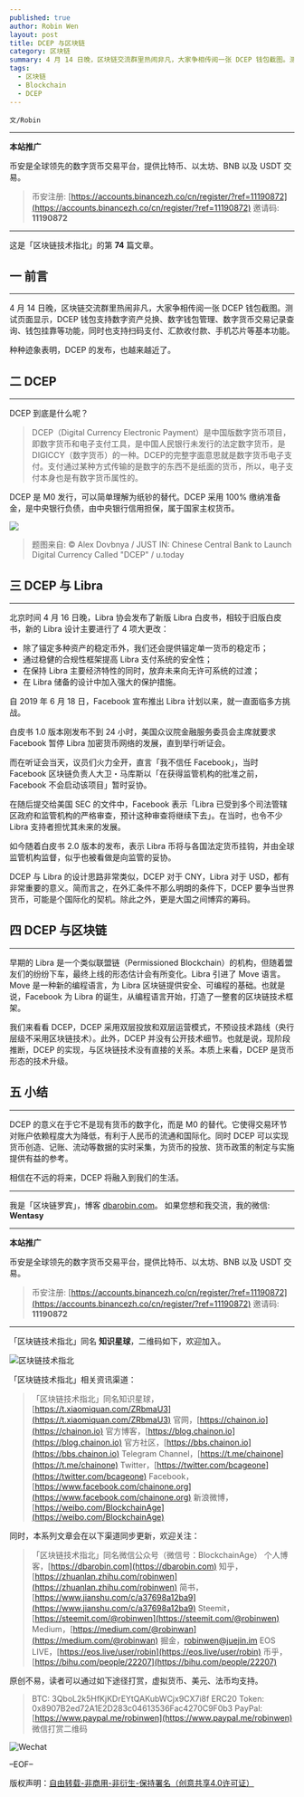 ```yaml
---
published: true
author: Robin Wen
layout: post
title: DCEP 与区块链
category: 区块链
summary: 4 月 14 日晚，区块链交流群里热闹非凡，大家争相传阅一张 DCEP 钱包截图。测试页面显示，DCEP 钱包支持数字资产兑换、数字钱包管理、数字货币交易记录查询、钱包挂靠等功能，同时也支持扫码支付、汇款收付款、手机芯片等基本功能。种种迹象表明，DCEP 的发布，也越来越近了。DCEP 的意义在于它不是现有货币的数字化，而是 M0 的替代。它使得交易环节对账户依赖程度大为降低，有利于人民币的流通和国际化。同时 DCEP 可以实现货币创造、记账、流动等数据的实时采集，为货币的投放、货币政策的制定与实施提供有益的参考。相信在不远的将来，DCEP 将融入到我们的生活。
tags:
  - 区块链
  - Blockchain
  - DCEP
---
```


`文/Robin`

***

**本站推广**

币安是全球领先的数字货币交易平台，提供比特币、以太坊、BNB 以及 USDT 交易。

> 币安注册: [https://accounts.binancezh.co/cn/register/?ref=11190872](https://accounts.binancezh.co/cn/register/?ref=11190872)
> 邀请码: **11190872**

***

这是「区块链技术指北」的第 **74** 篇文章。

## 一 前言
***

4 月 14 日晚，区块链交流群里热闹非凡，大家争相传阅一张 DCEP 钱包截图。测试页面显示，DCEP 钱包支持数字资产兑换、数字钱包管理、数字货币交易记录查询、钱包挂靠等功能，同时也支持扫码支付、汇款收付款、手机芯片等基本功能。

种种迹象表明，DCEP 的发布，也越来越近了。

## 二 DCEP
***

DCEP 到底是什么呢？

> DCEP（Digital Currency Electronic Payment）是中国版数字货币项目，即数字货币和电子支付工具，是中国人民银行未发行的法定数字货币，是 DIGICCY（数字货币）的一种。DCEP的完整字面意思就是数字货币电子支付。支付通过某种方式传输的是数字的东西不是纸面的货币，所以，电子支付本身也是有数字货币属性的。

DCEP 是 M0 发行，可以简单理解为纸钞的替代。DCEP 采用 100% 缴纳准备金，是中央银行负债，由中央银行信用担保，属于国家主权货币。

![](https://cdn.dbarobin.com/wwuhf5s.jpg)

> 题图来自: © Alex Dovbnya / JUST IN: Chinese Central Bank to Launch Digital Currency Called "DCEP" / u.today

## 三 DCEP 与 Libra
***

北京时间 4 月 16 日晚，Libra 协会发布了新版 Libra 白皮书，相较于旧版白皮书，新的 Libra 设计主要进行了 4 项大更改：

* 除了锚定多种资产的稳定币外，我们还会提供锚定单一货币的稳定币；
* 通过稳健的合规性框架提高 Libra 支付系统的安全性；
* 在保持 Libra 主要经济特性的同时，放弃未来向无许可系统的过渡；
* 在 Libra 储备的设计中加入强大的保护措施。

自 2019 年 6 月 18 日，Facebook 宣布推出 Libra 计划以来，就一直面临多方挑战。

白皮书 1.0 版本刚发布不到 24 小时，美国众议院金融服务委员会主席就要求 Facebook 暂停 Libra 加密货币网络的发展，直到举行听证会。

而在听证会当天，议员们火力全开，直言「我不信任 Facebook」，当时 Facebook 区块链负责人大卫・马库斯以「在获得监管机构的批准之前，Facebook 不会启动该项目」暂时妥协。

在随后提交给美国 SEC 的文件中，Facebook 表示「Libra 已受到多个司法管辖区政府和监管机构的严格审查，预计这种审查将继续下去」。在当时，也令不少 Libra 支持者担忧其未来的发展。

如今随着白皮书 2.0 版本的发布，表示 Libra 币将与各国法定货币挂钩，并由全球监管机构监督，似乎也被看做是向监管的妥协。

DCEP 与 Libra 的设计思路非常类似，DCEP 对于 CNY，Libra 对于 USD，都有非常重要的意义。简而言之，在外汇条件不那么明朗的条件下，DCEP 要争当世界货币，可能是个国际化的契机。除此之外，更是大国之间博弈的筹码。

## 四 DCEP 与区块链
***

早期的 Libra 是一个类似联盟链（Permissioned Blockchain）的机构，但随着盟友们的纷纷下车，最终上线的形态估计会有所变化。Libra 引进了 Move 语言。Move 是一种新的编程语言，为 Libra 区块链提供安全、可编程的基础。也就是说，Facebook 为 Libra 的诞生，从编程语言开始，打造了一整套的区块链技术框架。

我们来看看 DCEP，DCEP 采用双层投放和双层运营模式，不预设技术路线（央行层级不采用区块链技术）。此外，DCEP 并没有公开技术细节。也就是说，现阶段推断，DCEP 的实现，与区块链技术没有直接的关系。本质上来看，DCEP 是货币形态的技术升级。

## 五 小结
***

DCEP 的意义在于它不是现有货币的数字化，而是 M0 的替代。它使得交易环节对账户依赖程度大为降低，有利于人民币的流通和国际化。同时 DCEP 可以实现货币创造、记账、流动等数据的实时采集，为货币的投放、货币政策的制定与实施提供有益的参考。

相信在不远的将来，DCEP 将融入到我们的生活。

***

我是「区块链罗宾」，博客 [dbarobin.com](https://dbarobin.com/)。
如果您想和我交流，我的微信: **Wentasy**

***

**本站推广**

币安是全球领先的数字货币交易平台，提供比特币、以太坊、BNB 以及 USDT 交易。

> 币安注册: [https://accounts.binancezh.co/cn/register/?ref=11190872](https://accounts.binancezh.co/cn/register/?ref=11190872)
> 邀请码: **11190872**

***

「区块链技术指北」同名 **知识星球**，二维码如下，欢迎加入。

![区块链技术指北](https://cdn.dbarobin.com/3YzonTR.png)

「区块链技术指北」相关资讯渠道：

> 「区块链技术指北」同名知识星球，[https://t.xiaomiquan.com/ZRbmaU3](https://t.xiaomiquan.com/ZRbmaU3)
> 官网，[https://chainon.io](https://chainon.io)
> 官方博客，[https://blog.chainon.io](https://blog.chainon.io)
> 官方社区，[https://bbs.chainon.io](https://bbs.chainon.io)
> Telegram Channel，[https://t.me/chainone](https://t.me/chainone)
> Twitter，[https://twitter.com/bcageone](https://twitter.com/bcageone)
> Facebook，[https://www.facebook.com/chainone.org](https://www.facebook.com/chainone.org)
> 新浪微博，[https://weibo.com/BlockchainAge](https://weibo.com/BlockchainAge)

同时，本系列文章会在以下渠道同步更新，欢迎关注：

> 「区块链技术指北」同名微信公众号（微信号：BlockchainAge）
> 个人博客，[https://dbarobin.com](https://dbarobin.com)
> 知乎，[https://zhuanlan.zhihu.com/robinwen](https://zhuanlan.zhihu.com/robinwen)
> 简书，[https://www.jianshu.com/c/a37698a12ba9](https://www.jianshu.com/c/a37698a12ba9)
> Steemit，[https://steemit.com/@robinwen](https://steemit.com/@robinwen)
> Medium，[https://medium.com/@robinwan](https://medium.com/@robinwan)
> 掘金，[robinwen@juejin.im](https://juejin.im/user/5673ccae60b2260ee435f89a/posts)
> EOS LIVE，[https://eos.live/user/robin](https://eos.live/user/robin)
> 币乎，[https://bihu.com/people/22207](https://bihu.com/people/22207)

原创不易，读者可以通过如下途径打赏，虚拟货币、美元、法币均支持。

> BTC: 3QboL2k5HfKjKDrEYtQAKubWCjx9CX7i8f
> ERC20 Token: 0x8907B2ed72A1E2D283c04613536Fac4270C9F0b3
> PayPal: [https://www.paypal.me/robinwen](https://www.paypal.me/robinwen)
> 微信打赏二维码

![Wechat](https://cdn.dbarobin.com/SzoNl5b.jpg)

–EOF–

版权声明：[自由转载-非商用-非衍生-保持署名（创意共享4.0许可证）](http://creativecommons.org/licenses/by-nc-nd/4.0/deed.zh)

